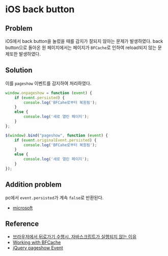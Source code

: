 # iOS back button

## Problem

iOS에서 back button을 눌렀을 때를 감지가 잘되지 않아는 문제가 발생하였다. back button으로 돌아온 원 페이지에서는 페이지가 `BFCache`로 인하여 reload되지 않는 문제또한 발생하였다. 

## Solution

이를 `pageshow` 이벤트를 감지하여 처리하였다.

```javascript
window.onpageshow = function (event) {
	if (event.persisted) {
		console.log('BFCahe로부터 복원됨');
	}
	else {
		console.log('새로 열린 페이지');
	}
};

$(window).bind("pageshow", function (event) {
	if (event.originalEvent.persisted) {
		console.log('BFCahe로부터 복원됨');
	}
	else {
		console.log('새로 열린 페이지');
	}
});
```

## Addition problem

pc에서 `event.persisted`가 계속 `false`로 반환된다.

* [microsoft](https://connect.microsoft.com/IE/feedback/details/817726/persisted-attribute-of-the-pageshow-event-is-incorrect-after-use-of-the-back-button)

## Reference

* [브라우저에서 뒤로가기 수행시, 자바스크립트가 실행되지 않는 이유](http://programmingsummaries.tistory.com/380)
* [Working with BFCache](https://developer.mozilla.org/en-US/docs/Working_with_BFCache)
* [jQuery pageshow Event](http://www.w3schools.com/jquerymobile/event_pageshow.asp)